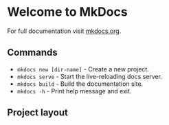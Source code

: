 # Welcome to MkDocs

For full documentation visit [mkdocs.org](https://www.mkdocs.org).

## Commands

* `mkdocs new [dir-name]` - Create a new project.
* `mkdocs serve` - Start the live-reloading docs server.
* `mkdocs build` - Build the documentation site.
* `mkdocs -h` - Print help message and exit.

## Project layout
<!-- 
    mkdocs.yml    # The configuration file.
    docs/
        index.md  # The documentation homepage.
        ...       # Other markdown pages, images and other files. -->
